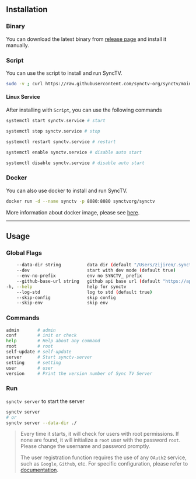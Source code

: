 ## Installation
### Binary
You can download the latest binary from [release page](https://github.com/synctv-org/synctv/releases) and install it manually.

### Script
You can use the script to install and run SyncTV.

```bash
sudo -v ; curl https://raw.githubusercontent.com/synctv-org/synctv/main/script/install.sh | sudo bash -s -- -v latest
```

#### Linux Service

After installing with `Script`, you can use the following commands
```bash
systemctl start synctv.service # start

systemctl stop synctv.service # stop

systemctl restart synctv.service # restart

systemctl enable synctv.service # disable auto start

systemctl disable synctv.service # disable auto start
```

### Docker
You can also use docker to install and run SyncTV.

```bash
docker run -d --name synctv -p 8080:8080 synctvorg/synctv
```

More information about docker image, please see [here](https://hub.docker.com/r/synctvorg/synctv).

----

## Usage
### Global Flags
```bash
    --data-dir string          data dir (default "/Users/zijiren/.synctv")
    --dev                      start with dev mode (default true)
    --env-no-prefix            env no SYNCTV_ prefix
    --github-base-url string   github api base url (default "https://api.github.com/")
-h, --help                     help for synctv
    --log-std                  log to std (default true)
    --skip-config              skip config
    --skip-env                 skip env
```

### Commands
```bash
admin       # admin
conf        # init or check
help        # Help about any command
root        # root
self-update # self-update
server      # Start synctv-server
setting     # setting
user        # user
version     # Print the version number of Sync TV Server
```

### Run
`synctv server` to start the server

```bash
synctv server
# or
synctv server --data-dir ./
```

> Every time it starts, it will check for users with root permissions. If none are found, it will initialize a `root` user with the password `root`. Please change the username and password promptly.
> 
> The user registration function requires the use of any `OAuth2` service, such as `Google`, `Github`, etc. For specific configuration, please refer to [documentation](/oauth2).